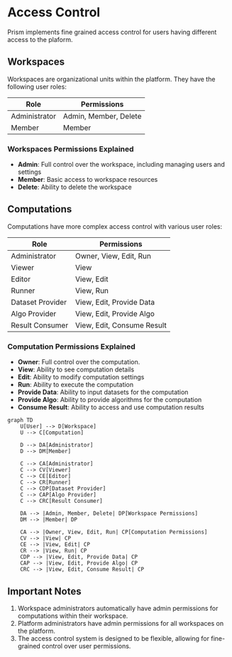 # Access Control

Prism implements fine grained access control for users having different access to the plaform.

## Workspaces

Workspaces are organizational units within the platform. They have the following user roles:

| Role          | Permissions                             |
|---------------|------------------------------------------|
| Administrator | Admin, Member, Delete                    |
| Member        | Member                                   |

### Workspaces Permissions Explained

- **Admin**: Full control over the workspace, including managing users and settings
- **Member**: Basic access to workspace resources
- **Delete**: Ability to delete the workspace

## Computations

Computations have more complex access control with various user roles:

| Role             | Permissions                                   |
|------------------|------------------------------------------------|
| Administrator    | Owner, View, Edit, Run                         |
| Viewer           | View                                           |
| Editor           | View, Edit                                     |
| Runner           | View, Run                                      |
| Dataset Provider | View, Edit, Provide Data                       |
| Algo Provider    | View, Edit, Provide Algo                       |
| Result Consumer  | View, Edit, Consume Result                     |

### Computation Permissions Explained

- **Owner**: Full control over the computation.
- **View**: Ability to see computation details
- **Edit**: Ability to modify computation settings
- **Run**: Ability to execute the computation
- **Provide Data**: Ability to input datasets for the computation
- **Provide Algo**: Ability to provide algorithms for the computation
- **Consume Result**: Ability to access and use computation results


```mermaid
graph TD
    U[User] --> D[Workspace]
    U --> C[Computation]
    
    D --> DA[Administrator]
    D --> DM[Member]
    
    C --> CA[Administrator]
    C --> CV[Viewer]
    C --> CE[Editor]
    C --> CR[Runner]
    C --> CDP[Dataset Provider]
    C --> CAP[Algo Provider]
    C --> CRC[Result Consumer]
    
    DA --> |Admin, Member, Delete| DP[Workspace Permissions]
    DM --> |Member| DP
    
    CA --> |Owner, View, Edit, Run| CP[Computation Permissions]
    CV --> |View| CP
    CE --> |View, Edit| CP
    CR --> |View, Run| CP
    CDP --> |View, Edit, Provide Data| CP
    CAP --> |View, Edit, Provide Algo| CP
    CRC --> |View, Edit, Consume Result| CP
```

## Important Notes

1. Workspace administrators automatically have admin permissions for computations within their workspace.
2. Platform administrators have admin permissions for all workspaces on the platform.
3. The access control system is designed to be flexible, allowing for fine-grained control over user permissions.
